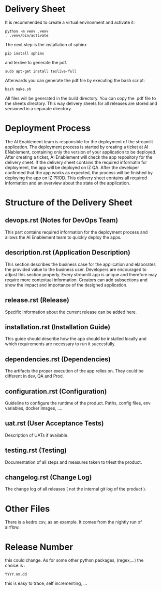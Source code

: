 Delivery Sheet
==============

It is recommended to create a virtual environment and activate it:

    python -m venv .venv
    . .venv/bin/activate

The next step is the installation of sphinx

    pip install sphinx

and texlive to generate the pdf.

    sudo apt-get install texlive-full

Afterwards you can generate the pdf file by executing the bash script:

    bash make.sh

All files will be generated in the build directory. You can copy the .pdf file to the sheets directory. This way delivery sheets for all releases are stored and versioned in a separate directory.

Deployment Process
================
The AI Enablement team is responsible for the deployment of the streamlit application. The deployment process is started by creating a ticket at AI ENablement, containing only the version of your application to be deployed. After creating a ticket, AI Enablement will check the app repository for the delivery sheet. If the delivery sheet contains the required informatin for deployment, the app will be deployed on IZ QA. After the developer confirmed that the app works as expected, the process will be finished by deploying the app on IZ PROD. This delivery sheet contains all required information and an overview about the state of the application. 

Structure of the Delivery Sheet
==========
devops.rst (Notes for DevOps Team)
----------------------------------
This part contains required information for the deployment process and allows the AI Enablement team to quickly deploy the apps.

description.rst (Application Description)
-----------------------------------------
This section describes the business case for the application and elaborates the provided value to the business user.
Developers are encouraged to adjust this section properly. Every streamlit app is unique and therefore may require more contextual information. Creators can add subsections and show the impact and importance of the designed application. 

release.rst (Release)
---------------------
Specific information about the current release can be added here.

installation.rst (Installation Guide)
-------------------------------------
This guide should describe how the app should be installed locally and which requirements are necessary to run it succesfully.

dependencies.rst (Dependencies)
-------------------------------
The artifacts the proper execution of the app relies on. They could be different in dev, QA and Prod.

configuration.rst (Configuration)
----------------------------------
Guideline to configure the runtime of the product. Paths, config files, env variables, docker images, ....

uat.rst (User Acceptance Tests)
--------------------------------
Description of UATs if available.

testing.rst (Testing)
---------------------
Documentation of all steps and measures taken to t4est the product.

changelog.rst (Change Log)
--------------------------
The change log of all releases ( not the internal git log of the product ).

Other Files
===========
There is a kedro.csv, as an example. It comes from the nightly run of airflow.


Release Number
==============

this could change. As for some other python packages, (regex,...) the choice is :

    YYYY.mm.dd

this is easy to trace, self incrementing, ...

